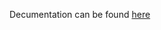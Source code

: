 Decumentation can be found [here](https://gitlab.informatik.hu-berlin.de/complexeventprocessing/monorepo/-/wikis/06.%20Schnittstellen#61-deployer)